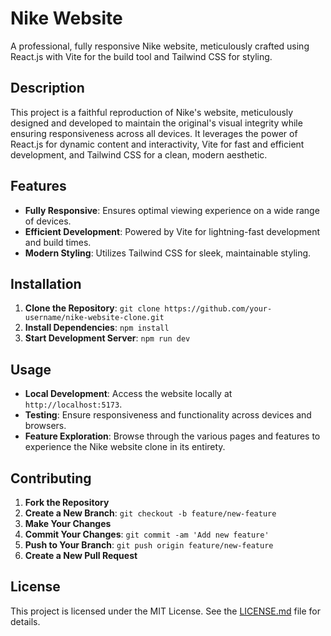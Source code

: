 # Nike Website 

A professional, fully responsive Nike website, meticulously crafted using React.js with Vite for the build tool and Tailwind CSS for styling.

## Description

This project is a faithful reproduction of Nike's website, meticulously designed and developed to maintain the original's visual integrity while ensuring responsiveness across all devices. It leverages the power of React.js for dynamic content and interactivity, Vite for fast and efficient development, and Tailwind CSS for a clean, modern aesthetic.

## Features

- **Fully Responsive**: Ensures optimal viewing experience on a wide range of devices.
- **Efficient Development**: Powered by Vite for lightning-fast development and build times.
- **Modern Styling**: Utilizes Tailwind CSS for sleek, maintainable styling.

## Installation

1. **Clone the Repository**: `git clone https://github.com/your-username/nike-website-clone.git`
2. **Install Dependencies**: `npm install`
3. **Start Development Server**: `npm run dev`

## Usage

- **Local Development**: Access the website locally at `http://localhost:5173`.
- **Testing**: Ensure responsiveness and functionality across devices and browsers.
- **Feature Exploration**: Browse through the various pages and features to experience the Nike website clone in its entirety.

## Contributing

1. **Fork the Repository**
2. **Create a New Branch**: `git checkout -b feature/new-feature`
3. **Make Your Changes**
4. **Commit Your Changes**: `git commit -am 'Add new feature'`
5. **Push to Your Branch**: `git push origin feature/new-feature`
6. **Create a New Pull Request**

## License

This project is licensed under the MIT License. See the [LICENSE.md](LICENSE.md) file for details.
